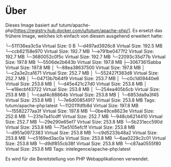 # Über

Dieses Image basiert auf tutum/apache-php[https://registry.hub.docker.com/u/tutum/apache-php/]. Es ersetzt das frühere Image, welches ich einfach von diesem ausgehend erweitert hatte:

  └─511136ea3c5a Virtual Size: 0 B
    └─d497ad3926c8 Virtual Size: 192.5 MB
      └─ccb62158e970 Virtual Size: 192.7 MB
        └─e791be0477f2 Virtual Size: 192.7 MB
          └─3680052c0f5c Virtual Size: 192.7 MB
            └─22093c35d77b Virtual Size: 197.8 MB
              └─5506de2b643b Virtual Size: 197.8 MB
                ├─30673615abba Virtual Size: 197.8 MB
                │ └─88ea38637500 Virtual Size: 197.8 MB
                │   └─c2a3e2ca1671 Virtual Size: 252.7 MB
                │     └─552427f383d8 Virtual Size: 252.7 MB
                │       └─04713b7b64f9 Virtual Size: 253.7 MB
                │         └─c0c1d09440e6 Virtual Size: 253.8 MB
                │           └─d45e421c27d0 Virtual Size: 253.8 MB
                │             └─e18ecbf43722 Virtual Size: 253.8 MB
                │               └─254ea405b5cb Virtual Size: 253.8 MB
                │                 └─caaf4c88864b Virtual Size: 253.8 MB
                │                   └─6853da9a3f45 Virtual Size: 253.8 MB
                │                     └─7e6d00854917 Virtual Size: 253.8 MB Tags: tutum/apache-php:latest
                └─112011fdfb8d Virtual Size: 197.8 MB
                  └─15582277aa3f Virtual Size: 197.8 MB
                    └─0be49ce8623e Virtual Size: 252.6 MB
                      └─231e7a41cdff Virtual Size: 252.7 MB
                        └─948cb6214410 Virtual Size: 252.7 MB
                          └─29e290e65ef7 Virtual Size: 253.8 MB
                            └─5b231ecc590d Virtual Size: 253.8 MB
                              └─75e5105efc1f Virtual Size: 253.8 MB
                                └─d951a0972383 Virtual Size: 253.8 MB
                                  └─c9d5233b48a2 Virtual Size: 253.8 MB
                                    └─c5169ed3ac0a Virtual Size: 253.8 MB
                                      └─6aa0229c2c01 Virtual Size: 253.8 MB
                                        └─d9df855cb38f Virtual Size: 253.8 MB
                                          └─c87aa0555f80 Virtual Size: 253.8 MB Tags: intelegence/apache-php:latest

Es wird für die Bereitstellung von PHP Webapplikationen verwendet.

